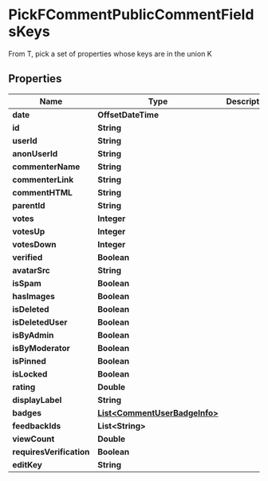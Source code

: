

# PickFCommentPublicCommentFieldsKeys

From T, pick a set of properties whose keys are in the union K

## Properties

| Name | Type | Description | Notes |
|------------ | ------------- | ------------- | -------------|
|**date** | **OffsetDateTime** |  |  |
|**id** | **String** |  |  |
|**userId** | **String** |  |  [optional] |
|**anonUserId** | **String** |  |  [optional] |
|**commenterName** | **String** |  |  |
|**commenterLink** | **String** |  |  [optional] |
|**commentHTML** | **String** |  |  |
|**parentId** | **String** |  |  [optional] |
|**votes** | **Integer** |  |  [optional] |
|**votesUp** | **Integer** |  |  [optional] |
|**votesDown** | **Integer** |  |  [optional] |
|**verified** | **Boolean** |  |  |
|**avatarSrc** | **String** |  |  [optional] |
|**isSpam** | **Boolean** |  |  [optional] |
|**hasImages** | **Boolean** |  |  [optional] |
|**isDeleted** | **Boolean** |  |  [optional] |
|**isDeletedUser** | **Boolean** |  |  [optional] |
|**isByAdmin** | **Boolean** |  |  [optional] |
|**isByModerator** | **Boolean** |  |  [optional] |
|**isPinned** | **Boolean** |  |  [optional] |
|**isLocked** | **Boolean** |  |  [optional] |
|**rating** | **Double** |  |  [optional] |
|**displayLabel** | **String** |  |  [optional] |
|**badges** | [**List&lt;CommentUserBadgeInfo&gt;**](CommentUserBadgeInfo.md) |  |  [optional] |
|**feedbackIds** | **List&lt;String&gt;** |  |  [optional] |
|**viewCount** | **Double** |  |  [optional] |
|**requiresVerification** | **Boolean** |  |  [optional] |
|**editKey** | **String** |  |  [optional] |



